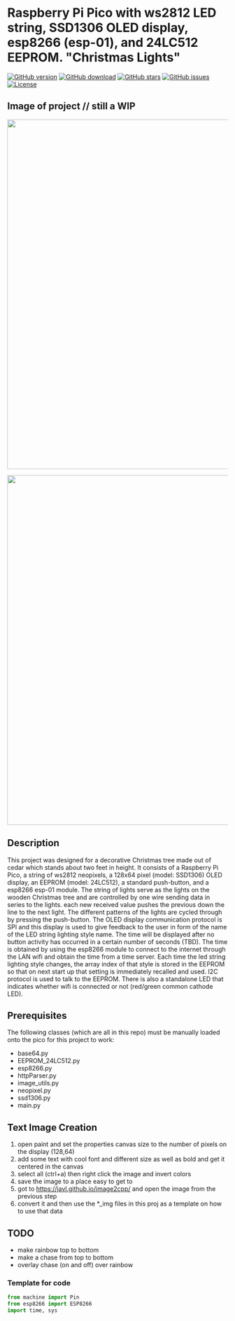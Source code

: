 # Raspberry Pi Pico with ws2812 LED string, SSD1306 OLED display, esp8266 (esp-01), and 24LC512 EEPROM. "Christmas Lights"

[![GitHub version](https://img.shields.io/github/release/jcksnvllxr80/raspi_pico_christmas_tree.svg)](lib-release)
[![GitHub download](https://img.shields.io/github/downloads/jcksnvllxr80/raspi_pico_christmas_tree/total.svg)](lib-release)
[![GitHub stars](https://img.shields.io/github/stars/jcksnvllxr80/raspi_pico_christmas_tree.svg)](lib-stars)
[![GitHub issues](https://img.shields.io/github/issues/jcksnvllxr80/raspi_pico_christmas_tree.svg)](lib-issues)
[![License](https://img.shields.io/badge/license-MIT-blue.svg)](lib-licence)

## Image of project // still a WIP

<p align="center">
<img src="https://live.staticflickr.com/65535/51725697269_1f4f05c453_k.jpg" width="800">
</p>

<p align="center">
<img src="https://live.staticflickr.com/65535/51717997987_277b59fbd0_k.jpg" width="800">
</p>

## Description

This project was designed for a decorative Christmas tree made out of cedar which stands about two feet in height. It consists of a Raspberry Pi Pico, a string of ws2812 neopixels, a 128x64 pixel (model: SSD1306) OLED display, an EEPROM (model: 24LC512), a standard push-button, and a esp8266 esp-01 module. The string of lights serve as the lights on the wooden Christmas tree and are controlled by one wire sending data in series to the lights. each new received value pushes the previous down the line to the next light. The different patterns of the lights are cycled through by pressing the push-button. The OLED display communication protocol is SPI and this display is used to give feedback to the user in form of the name of the LED string lighting style name. The time will be displayed after no button activity has occurred in a certain number of seconds (TBD). The time is obtained by using the esp8266 module to connect to the internet through the LAN wifi and obtain the time from a time server. Each time the led string lighting style changes, the array index of that style is stored in the EEPROM so that on next start up that setting is immediately recalled and used. I2C protocol is used to talk to the EEPROM. There is also a standalone LED that indicates whether wifi is connected or not (red/green common cathode LED).

## Prerequisites

The following classes (which are all in this repo) must be manually loaded onto the pico for this project to work:

- base64.py
- EEPROM_24LC512.py
- esp8266.py
- httpParser.py
- image_utils.py
- neopixel.py
- ssd1306.py
- main.py

## Text Image Creation

  1. open paint and set the properties canvas size to the number of pixels on the display (128,64)
  2. add some text with cool font and different size as well as bold and get it centered in the canvas
  3. select all (ctrl+a) then right click the image and invert colors
  4. save the image to a place easy to get to
  5. got to <https://javl.github.io/image2cpp/> and open the image from the previous step
  6. convert it and then use the *_img files in this proj as a template on how to use that data

## TODO

- make rainbow top to bottom
- make a chase from top to bottom
- overlay chase (on and off) over rainbow

### Template for code

```python
from machine import Pin
from esp8266 import ESP8266
import time, sys
```

